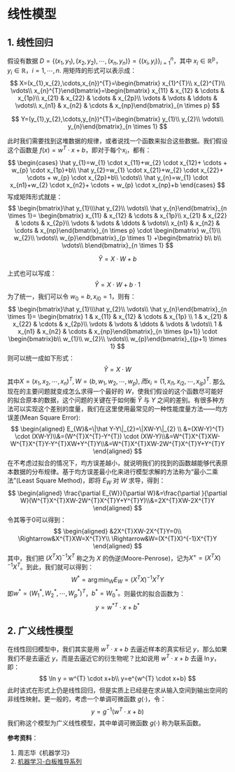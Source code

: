 # 线性模型

##  1. 线性回归

假设有数据 $D=\{(x_{1},y_{1}),(x_{2},y_{2}),\cdots,(x_{n},y_{n})\}=\{(x_{i},y_{i})\}_{i=1}^{n}$，其中 $x_{i}\in\mathbb{R^{p}}$，$y_{i}\in\mathbb{R}$，$i=1,\cdots,n$. 用矩阵的形式可以表示成：
$$
X=(x_{1},x_{2},\cdots,x_{n})^{T}=\begin{bmatrix} x_{1}^{T}\\ x_{2}^{T}\\ \vdots\\ x_{n}^{T}\end{bmatrix}=\begin{bmatrix} x_{11} & x_{12} & \cdots & x_{1p}\\ x_{21} & x_{22} & \cdots & x_{2p}\\ \vdots & \vdots & \ddots & \vdots\\ x_{n1} & x_{n2} & \cdots & x_{np}\end{bmatrix}_{n \times p}
$$

$$
Y=(y_{1},y_{2},\cdots,y_{n})^{T}=\begin{bmatrix} y_{1}\\ y_{2}\\ \vdots\\ y_{n}\end{bmatrix}_{n \times 1}
$$

此时我们需要找到这堆数据的规律，或者说找一个函数来拟合这些数据。我们假设这个函数是 $f(x)=w^{T} \cdot x+b$，即对于每个$x_{i}$，都有：
$$
\begin{cases}
\hat y_{1}=w_{1} \cdot x_{11}+w_{2} \cdot x_{12}+ \cdots + w_{p} \cdot x_{1p}+b\\
\hat y_{2}=w_{1} \cdot x_{21}+w_{2} \cdot x_{22}+ \cdots + w_{p} \cdot x_{2p}+b\\
\cdots\\
\hat y_{n}=w_{1} \cdot x_{n1}+w_{2} \cdot x_{n2}+ \cdots + w_{p} \cdot x_{np}+b
\end{cases}
$$
写成矩阵形式就是：
$$
\begin{bmatrix}\hat y_{1}\\\hat y_{2}\\ \vdots\\ \hat y_{n}\end{bmatrix}_{n \times 1}= \begin{bmatrix} x_{11} & x_{12} & \cdots & x_{1p}\\ x_{21} & x_{22} & \cdots & x_{2p}\\ \vdots & \vdots & \ddots & \vdots\\ x_{n1} & x_{n2} & \cdots & x_{np}\end{bmatrix}_{n \times p} \cdot \begin{bmatrix} w_{1}\\ w_{2}\\ \vdots\\ w_{p}\end{bmatrix}_{p \times 1} +\begin{bmatrix} b\\ b\\ \vdots\\ b\end{bmatrix}_{n \times 1}
$$

$$
\hat Y=X \cdot W+b
$$

上式也可以写成：
$$
\hat Y=X \cdot W+b \cdot 1
$$
为了统一，我们可以令 $w_{0}=b, x_{i0}=1$，则有：
$$
\begin{bmatrix}\hat y_{1}\\\hat y_{2}\\ \vdots\\ \hat y_{n}\end{bmatrix}_{n \times 1}= \begin{bmatrix} 1 & x_{11} & x_{12} & \cdots & x_{1p} \\ 1 & x_{21} & x_{22} & \cdots & x_{2p}\\ \vdots & \vdots & \ddots & \vdots & \vdots\\ 1 & x_{n1} & x_{n2} & \cdots & x_{np}\end{bmatrix}_{n \times (p+1)} \cdot \begin{bmatrix}b\\ w_{1}\\ w_{2}\\ \vdots\\ w_{p}\end{bmatrix}_{(p+1) \times 1}
$$
则可以统一成如下形式：
$$
\hat Y=X \cdot W
$$
其中$X=(x_{1},x_{2}, \cdots, x_{n})^{T},W=(b, w_{1},w_{2}, \cdots , w_{p}),而x_{i}=(1, x_{i1},x_{i2}, \cdots , x_{ip})^{T}$.
那么现在的主要问题就变成怎么求得一个最好的 $W$，使我们假设的这个函数尽可能好的拟合原本的数据，这个问题的关键在于如何衡 $\hat Y$ 与 $Y$ 之间的差别。有很多种方法可以实现这个差别的度量，我们在这里使用最常见的一种性能度量方法——均方误差(Mean Square Error):
$$
\begin{aligned}
E_{W}&=\|\hat Y-Y\|_{2}=\|XW-Y\|_{2} \\ &=(XW-Y)^{T} \cdot (XW-Y)\\&=(W^{T}X^{T}-Y^{T}) \cdot (XW-Y)\\&=W^{T}X^{T}XW-W^{T}X^{T}Y-Y^{T}XW+Y^{T}Y\\&=W^{T}X^{T}XW-2W^{T}X^{T}Y+Y^{T}Y
\end{aligned}
$$
在不考虑过拟合的情况下，均方误差越小，就说明我们的找到的函数越能够代表原本数据的分布规律。基于均方误差最小化来进行模型求解的方法称为“最小二乘法”(Least Square Method)，即将 $E_{W}$ 对 $W$ 求导，得到：
$$
\begin{aligned}
\frac{\partial E_{W}}{\partial W}&=\frac{\partial }{\partial W}(W^{T}X^{T}XW-2W^{T}X^{T}Y+Y^{T}Y)\\&=2X^{T}XW-2X^{T}Y
\end{aligned}
$$
令其等于0可以得到：
$$
\begin{aligned}
&2X^{T}XW-2X^{T}Y=0\\
\Rightarrow&X^{T}XW=X^{T}Y\\
\Rightarrow&W=(X^{T}X)^{-1}X^{T}Y
\end{aligned}
$$
其中，我们把 $(X^{T}X)^{-1}X^{T}$ 称之为 $X$ 的伪逆(Moore-Penrose)，记为$X^{+}=(X^{T}X)^{-1}X^{T}$。到此，我们就可以得到：
$$
W^{*}= \arg \min_{W}E_{W}=(X^{T}X)^{-1}X^{T}Y
$$
即$w^{*}=(W^{*}_{1},W^{*}_{2}, \cdots,W^{*}_{p})^{T}$，$b^{*}=W^{*}_{0}。$则最优的拟合函数为：
$$
y=w^{*T} \cdot x+b^{*}
$$

##  2. 广义线性模型

在线性回归模型中，我们其实是用 $w^{T} \cdot x+b$ 去逼近样本的真实标记 $y$，那么如果我们不是去逼近 $y$，而是去逼近它的衍生物呢？比如说用 $w^{T} \cdot x+b$ 去逼 $\ln y$，即：
$$
\ln y = w^{T} \cdot x+b\\
y=e^{w^{T} \cdot x+b}
$$
此时该式在形式上仍是线性回归，但是实质上已经是在求从输入空间到输出空间的非线性映射。更一般的，考虑一个单调可微函数 $g(\cdot)$，令：
$$
y = g^{-1}(w^{T} \cdot x+b)
$$
我们称这个模型为广义线性模型，其中单调可微函数 $g(\cdot)$ 称为联系函数。

$\textbf{参考资料}：$

  1. 周志华《机器学习》
  2. [机器学习-白板推导系列](https://www.bilibili.com/video/av70839977?p=9)

